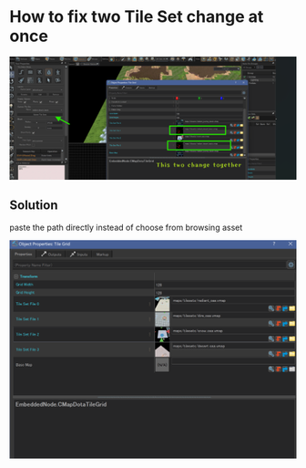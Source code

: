 
# How to fix two Tile Set change at once

![tilesetChangeTogether](../../../images/doc_tilesetChangeTogether.png)


## Solution

paste the path directly instead of choose from browsing asset

![doc_pasteTilesetPathDirectly](../../../images/doc_pasteTilesetPathDirectly.png)